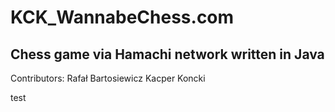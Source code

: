 # KCK_WannabeChess.com
## Chess game via Hamachi network written in Java
 
  Contributors:
  Rafał Bartosiewicz
  Kacper Koncki

test
